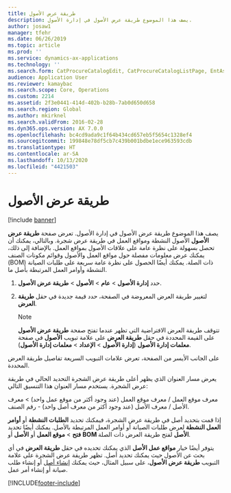 ```yaml
---
title: طريقة عرض الأصول
description: يصف هذا الموضوع طريقة عرض الأصول في إدارة الأصول.
author: josaw1
manager: tfehr
ms.date: 06/26/2019
ms.topic: article
ms.prod: ''
ms.service: dynamics-ax-applications
ms.technology: ''
ms.search.form: CatProcureCatalogEdit, CatProcureCatalogListPage, EntAssetObjectTree, EntAssetFunctionalLocationTree
audience: Application User
ms.reviewer: kamaybac
ms.search.scope: Core, Operations
ms.custom: 2214
ms.assetid: 2f3e0441-414d-402b-b28b-7ab0d650d658
ms.search.region: Global
ms.author: mkirknel
ms.search.validFrom: 2016-02-28
ms.dyn365.ops.version: AX 7.0.0
ms.openlocfilehash: bc4cd9ada9c1f64b434cd657eb5f5654c1328ef4
ms.sourcegitcommit: 199848e78df5cb7c439b001bdbe1ece963593cdb
ms.translationtype: HT
ms.contentlocale: ar-SA
ms.lasthandoff: 10/13/2020
ms.locfileid: "4421503"
---
```

# <a name="asset-view"></a>طريقة عرض الأصول

[!include [banner](../../includes/banner.md)]

 

يصف هذا الموضوع طريقة عرض الأصول في إدارة الأصول. تعرض صفحة **طريقة عرض الأصول** الأصول النشطة ومواقع العمل في طريقة عرض شجرة. وبالتالي، يمكنك أن تحصل بسهولة على نظرة عامة على علاقات الأصول بمواقع العمل. بالإضافة إلى ذلك، يمكنك عرض معلومات مفصلة حول مواقع العمل والأصول وقوائم مكونات الصنف (BOM) ذات الصلة. يمكنك أيضًا الحصول على نظرة عامة سريعة على طلبات الصيانة النشطة وأوامر العمل المرتبطة بأصل ما.

1. حدد **إدارة الأصول** \> **عام** \> **الأصول** \> **طريقة عرض الأصول‏‎**.
2. لتغيير طريقة العرض المعروضة في الصفحة، حدد قيمة جديدة في حقل **طريقة العرض**.

    > [!NOTE]
    > تتوقف طريقة العرض الافتراضية التي تظهر عندما تفتح صفحة **طريقة عرض الأصول** على القيمة المحددة في حقل **طريقة العرض** على علامة تبويب **الأصول** في صفحة **معلمات إدارة الأصول** (**إدارة الأصول** \> **الإعداد** \> **معلمات إدارة الأصول**).

على الجانب الأيسر من الصفحة، تعرض علامات التبويب السريعة تفاصيل طريقة العرض المحددة.

يعرض مسار العنوان الذي يظهر أعلى طريقة عرض الشجرة التحديد الحالي في طريقة عرض الشجرة. يستخدم مسار العنوان هذا التنسيق التالي:

معرف موقع العمل / معرف موقع العمل (عند وجود أكثر من موقع عمل واحد) \> معرف الأصل / معرف الأصل (عند وجود أكثر من معرف أصل واحد) - رقم الصنف.

إذا قمت بتحديد أصل في طريقة عرض الشجرة، فيمكنك تحديد **الطلبات النشطة** أو **أوامر العمل النشطة** لعرض طلبات الصيانة أو أوامر العمل المرتبطة بالأصل. يمكنك أيضًا تحديد **فتح** \> **موقع العمل** أو **الأصل** أو **BOM‏‎ الأصل** لفتح طريقة العرض ذات الصلة.

يتوفر أيضًا خيار **مواقع عمل الأصل** الذي يمكنك تحديده في حقل **طريقة العرض** في أي بحث عن الأصول حيث يمكنك تحديد أصل. تظهر طريقة عرض الشجرة على علامة التبويب **طريقة عرض الأصول**، على سبيل المثال، حيث يمكنك [إنشاء أصل](../objects/create-an-object.md) أو إنشاء طلب صيانة أو إنشاء أمر عمل.


[!INCLUDE[footer-include](../../../includes/footer-banner.md)]